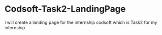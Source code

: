 # Codsoft-Task2-LandingPage
I will create a landing page for the internship codsoft which is Task2 for my internship 
